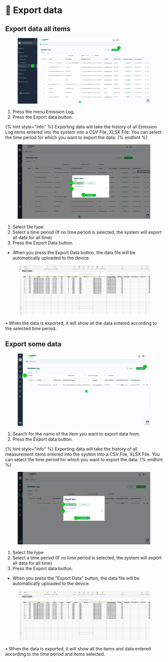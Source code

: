 # 🔀 Export data

## Export data all items

<figure><img src="../.gitbook/assets/image (25).png" alt=""><figcaption></figcaption></figure>

1. Press the menu Emission Log.
2. Press the Export data button.

{% hint style="info" %}
Exporting data will take the history of all Emission Log items entered into the system into a CSV File, XLSX File. You can select the time period for which you want to export the data.
{% endhint %}

<figure><img src="../.gitbook/assets/image (26).png" alt=""><figcaption></figcaption></figure>

1. Select file type
2. Select a time period (If no time period is selected, the system will export all data for all time)
3. Press the Export Data button.

* When you press the Export Data button, the data file will be automatically uploaded to the device.

<figure><img src="../.gitbook/assets/image (27).png" alt=""><figcaption></figcaption></figure>

• When the data is exported, it will show all the data entered according to the selected time period.

## Export some data

<figure><img src="../.gitbook/assets/image (28).png" alt=""><figcaption></figcaption></figure>

1. ﻿﻿﻿Search for the name of the item you want to export data from.
2. ﻿﻿﻿Press the Export data button.

{% hint style="info" %}
Exporting data will take the history of all measurement items entered into the system into a CSV File, XLSX File. You can select the time period for which you want to export the data.
{% endhint %}

<figure><img src="../.gitbook/assets/image (29).png" alt=""><figcaption></figcaption></figure>

1. Select file type
2. Select a time period (If no time period is selected, the system will export all data for all time)
3. Press the Export data button.

* When you press the "Export Data" button, the data file will be automatically uploaded to the device.

<figure><img src="../.gitbook/assets/image (30).png" alt=""><figcaption></figcaption></figure>

• When the data is exported, it will show all the items and data entered according to the time period and items selected.
